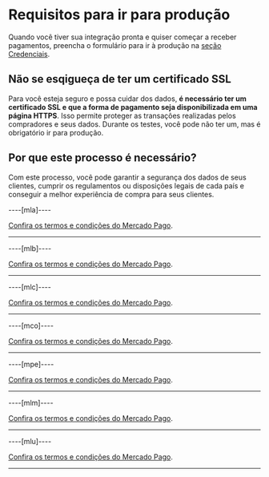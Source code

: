 # Requisitos para ir para produção

Quando você tiver sua integração pronta e quiser começar a receber pagamentos, preencha o formulário para ir à produção na [seção Credenciais]([FAKER][CREDENTIALS][URL]).

## Não se esqigueça de ter um certificado SSL

Para você esteja seguro e possa cuidar dos dados, **é necessário ter um certificado SSL e que a forma de pagamento seja disponibilizada em uma página HTTPS**. Isso permite proteger as transações realizadas pelos compradores e seus dados.
Durante os testes, você pode não ter um, mas é obrigatório ir para produção.

## Por que este processo é necessário?

Com este processo, você pode garantir a segurança dos dados de seus clientes, cumprir os regulamentos ou disposições legais de cada país e conseguir a melhor experiência de compra para seus clientes.

----[mla]----

[Confira os termos e condições do Mercado Pago](https://www.mercadopago.com.ar/ayuda/terminos-y-condiciones_299).

------------
----[mlb]----

[Confira os termos e condições do Mercado Pago](https://www.mercadopago.com.br/ajuda/terminos-y-condiciones_299).

------------
----[mlc]----

[Confira os termos e condições do Mercado Pago](https://www.mercadopago.cl/ayuda/terminos-y-condiciones_299).

------------
----[mco]----

[Confira os termos e condições do Mercado Pago](https://www.mercadopago.com.co/ayuda/terminos-y-condiciones_299).

------------
----[mpe]----

[Confira os termos e condições do Mercado Pago](https://www.mercadopago.com.pe/ayuda/terminos-y-condiciones_299).

------------
----[mlm]----

[Confira os termos e condições do Mercado Pago](https://www.mercadopago.com.mx/ayuda/terminos-y-condiciones_299).

------------
----[mlu]----

[Confira os termos e condições do Mercado Pago](https://www.mercadopago.com.uy/ayuda/terminos-y-condiciones_299).

------------